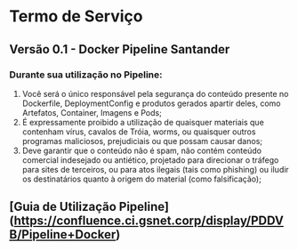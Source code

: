 # Termo de Serviço
## Versão 0.1 - Docker Pipeline Santander
### Durante sua utilização no Pipeline:
1. Você será o único responsável pela segurança do conteúdo presente no Dockerfile, DeploymentConfig e produtos gerados
   apartir deles, como Artefatos, Container, Imagens e Pods;
2. É expressamente proibido a utilização de quaisquer materiais que contenham vírus, cavalos de Tróia, worms, ou
   quaisquer outros programas maliciosos, prejudiciais ou que possam causar danos;
3. Deve garantir que o conteúdo não é spam, não contém conteúdo comercial indesejado ou antiético, projetado para
   direcionar o tráfego para sites de terceiros, ou para atos ilegais (tais como phishing) ou iludir os destinatários
   quanto à origem do material (como falsificação);
## [Guia de Utilização Pipeline] (https://confluence.ci.gsnet.corp/display/PDDVB/Pipeline+Docker)
